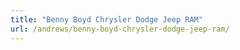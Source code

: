 ```yaml
---
title: "Benny Boyd Chrysler Dodge Jeep RAM"
url: /andrews/benny-boyd-chrysler-dodge-jeep-ram/
---
```

